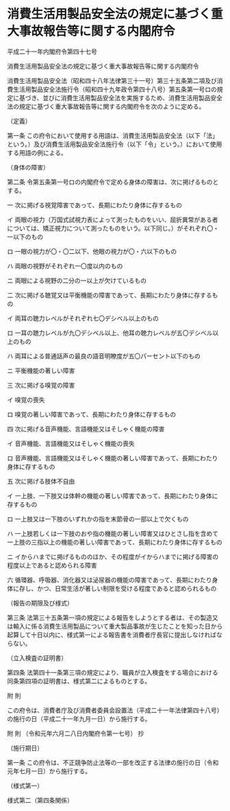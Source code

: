 # 消費生活用製品安全法の規定に基づく重大事故報告等に関する内閣府令

平成二十一年内閣府令第四十七号

消費生活用製品安全法の規定に基づく重大事故報告等に関する内閣府令

消費生活用製品安全法（昭和四十八年法律第三十一号）第三十五条第二項及び消費生活用製品安全法施行令（昭和四十九年政令第四十八号）第五条第一号ロの規定に基づき、並びに消費生活用製品安全法を実施するため、消費生活用製品安全法の規定に基づく重大事故報告等に関する内閣府令を次のように定める。

（定義）

第一条 この府令において使用する用語は、消費生活用製品安全法（以下「法」という。）及び消費生活用製品安全法施行令（以下「令」という。）において使用する用語の例による。

（身体の障害）

第二条 令第五条第一号ロの内閣府令で定める身体の障害は、次に掲げるものとする。

一 次に掲げる視覚障害であって、長期にわたり身体に存するもの

イ 両眼の視力（万国式試視力表によって測ったものをいい、屈折異常がある者については、矯正視力について測ったものをいう。以下同じ。）がそれぞれ〇・一以下のもの

ロ 一眼の視力が〇・〇二以下、他眼の視力が〇・六以下のもの

ハ 両眼の視野がそれぞれ一〇度以内のもの

ニ 両眼による視野の二分の一以上が欠けているもの

二 次に掲げる聴覚又は平衡機能の障害であって、長期にわたり身体に存するもの

イ 両耳の聴力レベルがそれぞれ七〇デシベル以上のもの

ロ 一耳の聴力レベルが九〇デシベル以上、他耳の聴力レベルが五〇デシベル以上のもの

ハ 両耳による普通話声の最良の語音明瞭度が五〇パーセント以下のもの

ニ 平衡機能の著しい障害

三 次に掲げる嗅覚の障害

イ 嗅覚の喪失

ロ 嗅覚の著しい障害であって、長期にわたり身体に存するもの

四 次に掲げる音声機能、言語機能又はそしゃく機能の障害

イ 音声機能、言語機能又はそしゃく機能の喪失

ロ 音声機能、言語機能又はそしゃく機能の著しい障害であって、長期にわたり身体に存するもの

五 次に掲げる肢体不自由

イ 一上肢、一下肢又は体幹の機能の著しい障害であって、長期にわたり身体に存するもの

ロ 一上肢又は一下肢のいずれかの指を末節骨の一部以上で欠くもの

ハ 一上肢若しくは一下肢のおや指の機能の著しい障害又はひとさし指を含めて一上肢の三指以上の機能の著しい障害であって、長期にわたり身体に存するもの

ニ イからハまでに掲げるもののほか、その程度がイからハまでに掲げる障害の程度以上であると認められる障害

六 循環器、呼吸器、消化器又は泌尿器の機能の障害であって、長期にわたり身体に存し、かつ、日常生活が著しい制限を受ける程度であると認められるもの

（報告の期限及び様式）

第三条 法第三十五条第一項の規定による報告をしようとする者は、その製造又は輸入に係る消費生活用製品について重大製品事故が生じたことを知った日から起算して十日以内に、様式第一による報告書を消費者庁長官に提出しなければならない。

（立入検査の証明書）

第四条 法第四十一条第三項の規定により、職員が立入検査をする場合における同条第四項の証明書は、様式第二によるものとする。

附 則

この府令は、消費者庁及び消費者委員会設置法（平成二十一年法律第四十八号）の施行の日（平成二十一年九月一日）から施行する。

附 則 （令和元年六月二八日内閣府令第一七号） 抄

（施行期日）

第一条 この府令は、不正競争防止法等の一部を改正する法律の施行の日（令和元年七月一日）から施行する。

（様式第一）

[](/./pict/H21F10001000047_1907221307_001.pdf)

様式第二（第四条関係）

[](/./pict/H21F10001000047_1907221307_002.pdf)
